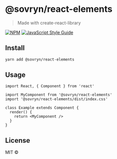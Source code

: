 # @sovryn/react-elements

> Made with create-react-library

[![NPM](https://img.shields.io/npm/v/@sovryn/react-elements.svg)](https://www.npmjs.com/package/@sovryn/react-elements) [![JavaScript Style Guide](https://img.shields.io/badge/code_style-standard-brightgreen.svg)](https://standardjs.com)

## Install

```bash
yarn add @sovryn/react-elements
```

## Usage

```tsx
import React, { Component } from 'react'

import MyComponent from '@sovryn/react-elements'
import '@sovryn/react-elements/dist/index.css'

class Example extends Component {
  render() {
    return <MyComponent />
  }
}
```

## License

MIT © [](https://github.com/)
